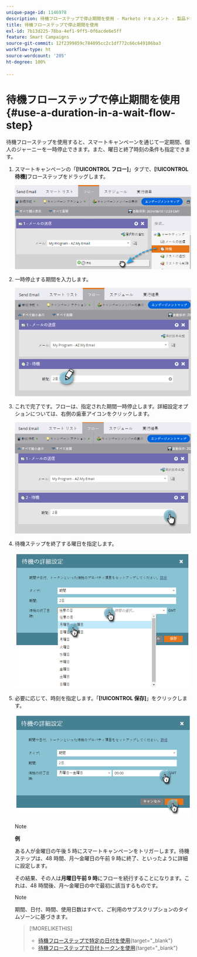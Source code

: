 ```yaml
---
unique-page-id: 1146978
description: 待機フローステップで停止期間を使用 - Marketo ドキュメント - 製品ドキュメント
title: 待機フローステップで停止期間を使用
exl-id: 7b13d225-78ba-4ef1-9ff5-0f6acde6e5ff
feature: Smart Campaigns
source-git-commit: 12f2399859c784095cc2c1df772c66c649106ba3
workflow-type: ht
source-wordcount: '205'
ht-degree: 100%

---
```


# 待機フローステップで停止期間を使用 {#use-a-duration-in-a-wait-flow-step}

待機フローステップを使用すると、スマートキャンペーンを通じて一定期間、個人のジャーニーを一時停止できます。また、曜日と終了時刻の条件も指定できます。

1. スマートキャンペーンの「**[!UICONTROL フロー]**」タブで、**[!UICONTROL 待機]**&#x200B;フローステップをドラッグします。

   ![](assets/use-a-duration-in-a-wait-flow-step-1.png)

1. 一時停止する期間を入力します。

   ![](assets/use-a-duration-in-a-wait-flow-step-2.png)

1. これで完了です。フローは、指定された期間一時停止します。詳細設定オプションについては、右側の歯車アイコンをクリックします。

   ![](assets/use-a-duration-in-a-wait-flow-step-3.png)

1. 待機ステップを終了する曜日を指定します。

   ![](assets/use-a-duration-in-a-wait-flow-step-4.png)

1. 必要に応じて、時刻を指定します。「**[!UICONTROL 保存]**」をクリックします。

   ![](assets/use-a-duration-in-a-wait-flow-step-5.png)

   >[!NOTE]
   >
   >**例**
   >
   >ある人が金曜日の午後 5 時にスマートキャンペーンをトリガーします。待機ステップは、48 時間、月～金曜日の午前 9 時に終了、といったように詳細に設定します。
   >
   >その結果、その人は&#x200B;**月曜日午前 9 時**&#x200B;にフローを続行することになります。これは、48 時間後、月～金曜日の中で最初に該当するものです。

   >[!NOTE]
   >
   >期間、日付、時間、使用日数はすべて、ご利用のサブスクリプションのタイムゾーンに基づきます。

   >[!MORELIKETHIS]
   >
   >* [待機フローステップで特定の日付を使用](/help/marketo/product-docs/core-marketo-concepts/smart-campaigns/flow-actions/wait/use-a-specific-date-in-a-wait-flow-step.md){target="_blank"}
   >* [待機フローステップで日付トークンを使用](/help/marketo/product-docs/core-marketo-concepts/smart-campaigns/flow-actions/wait/use-a-date-token-in-a-wait-flow-step.md){target="_blank"}
